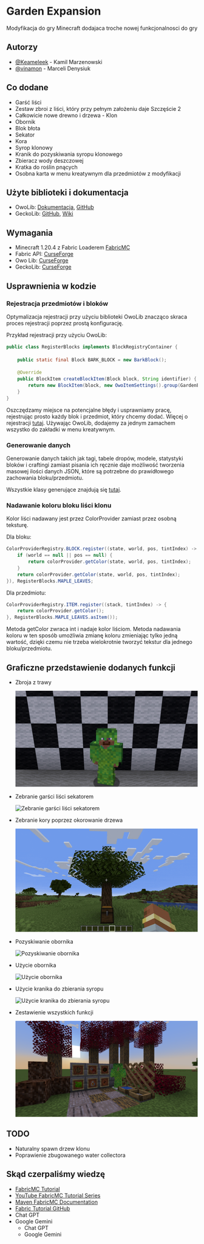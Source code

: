 
# Garden Expansion

Modyfikacja do gry Minecraft dodajaca troche nowej funkcjonalnosci do gry




## Autorzy

- [@Keameleek](https://github.com/Trzmi3l) - Kamil Marzenowski
- [@vinamon](https://github.com/vinamon) - Marceli Denysiuk

## Co dodane

- Garść liści
- Zestaw zbroi z liści, który przy pełnym założeniu daje Szczęście 2
- Całkowicie nowe drewno i drzewa - Klon
- Obornik
- Blok błota
- Sekator
- Kora
- Syrop klonowy
- Kranik do pozyskiwania syropu klonowego
- Zbieracz wody deszczowej
- Kratka do roślin pnących
- Osobna karta w menu kreatywnym dla przedmiotów z modyfikacji

## Użyte biblioteki i dokumentacja

- OwoLib: [Dokumentacja](https://docs.wispforest.io/), [GitHub](https://github.com/wisp-forest/owo-lib)
- GeckoLib: [GitHub](https://github.com/bernie-g/geckolib), [Wiki](https://github.com/bernie-g/geckolib/wiki)

## Wymagania

- Minecraft 1.20.4 z Fabric Loaderem [FabricMC](https://fabricmc.net/)
- Fabric API: [CurseForge](https://www.curseforge.com/minecraft/mc-mods/fabric-api/files/5045131)
- Owo Lib: [CurseForge](https://www.curseforge.com/minecraft/mc-mods/owo-lib/files/5043211)
- GeckoLib: [CurseForge](https://www.curseforge.com/minecraft/mc-mods/geckolib/files/5188390)

## Usprawnienia w kodzie

### Rejestracja przedmiotów i bloków

Optymalizacja rejestracji przy użyciu biblioteki OwoLib znacząco skraca proces rejestracji poprzez prostą konfigurację.

Przykład rejestracji przy użyciu OwoLib:
```Java
public class RegisterBlocks implements BlockRegistryContainer {

    public static final Block BARK_BLOCK = new BarkBlock();

    @Override
    public BlockItem createBlockItem(Block block, String identifier) {
        return new BlockItem(block, new OwoItemSettings().group(GardenExpansion.ITEM_GROUP));
    }
}
```
Oszczędzamy miejsce na potencjalne błędy i usprawniamy pracę, rejestrując prosto każdy blok i przedmiot, który chcemy dodać. Więcej o rejestracji [tutaj](https://docs.wispforest.io/owo/registration/). Używając OwoLib, dodajemy za jednym zamachem wszystko do zakładki w menu kreatywnym.

### Generowanie danych

Generowanie danych takich jak tagi, tabele dropów, modele, statystyki bloków i craftingi zamiast pisania ich ręcznie daje możliwość tworzenia masowej ilości danych JSON, które są potrzebne do prawidłowego zachowania bloku/przedmiotu.

Wszystkie klasy generujące znajdują się [tutaj](https://github.com/Trzmi3l/Fabric-mod-Garden-Expansion/tree/Master/src/main/java/com/gardenexpansion/datagen).

### Nadawanie koloru bloku liści klonu

Kolor liści nadawany jest przez ColorProvider zamiast przez osobną teksturę.

Dla bloku:
```Java
ColorProviderRegistry.BLOCK.register((state, world, pos, tintIndex) -> {
    if (world == null || pos == null) {
        return colorProvider.getColor(state, world, pos, tintIndex);
    }
    return colorProvider.getColor(state, world, pos, tintIndex);
}), RegisterBlocks.MAPLE_LEAVES;
```
Dla przedmiotu:
```Java
ColorProviderRegistry.ITEM.register((stack, tintIndex) -> {
    return colorProvider.getColor();
}, RegisterBlocks.MAPLE_LEAVES.asItem());
```
Metoda getColor zwraca int i nadaje kolor liściom. Metoda nadawania koloru w ten sposób umożliwia zmianę koloru zmieniając tylko jedną wartość, dzięki czemu nie trzeba wielokrotnie tworzyć tekstur dla jednego bloku/przedmiotu.

## Graficzne przedstawienie dodanych funkcji

- Zbroja z trawy

   ![Zbroja z trawy](images/grassarmor.png)

- Zebranie garści liści sekatorem

   ![Zebranie garści liści sekatorem](images/prunerUsage.gif)

- Zebranie kory poprzez okorowanie drzewa

   ![Zebranie kory poprzez okorowanie drzewa](images/barkobtain.gif)

- Pozyskiwanie obornika

   ![Pozyskiwanie obornika](images/manureobtain.gif)

- Użycie obornika

   ![Użycie obornika](images/manureusage.gif)

- Użycie kranika do zbierania syropu

   ![Użycie kranika do zbierania syropu](images/tapusage.gif)

- Zestawienie wszystkich funkcji

   ![Zestawienie wszystkich funkcji](images/showcase.png)

## TODO

- Naturalny spawn drzew klonu
- Poprawienie zbugowanego water collectora

## Skąd czerpaliśmy wiedzę

- [FabricMC Tutorial](https://fabricmc.net/wiki/tutorial:start#creating_your_first_mod)
- [YouTube FabricMC Tutorial Series](https://www.youtube.com/watch?v=0Pr_iHlVKsI&list=PLKGarocXCE1EO43Dlf5JGh7Yk-kRAXUEJ)
- [Maven FabricMC Documentation](https://maven.fabricmc.net/docs/yarn-1.20-pre4+build.3/allclasses-index.html)
- [Fabric Tutorial GitHub](https://github.com/Tutorials-By-Kaupenjoe/Fabric-Tutorial-1.20.X/tree/main)
- Chat GPT
- Google Gemini
   - Chat GPT
   - Google Gemini


